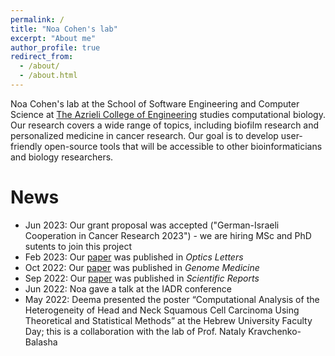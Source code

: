 ```yaml
---
permalink: /
title: "Noa Cohen's lab"
excerpt: "About me"
author_profile: true
redirect_from: 
  - /about/
  - /about.html
---
```


Noa Cohen's lab at the School of Software Engineering and Computer Science at [The Azrieli College of Engineering](https://www.jce.ac.il/) studies computational biology. Our research covers 
a wide range of topics, including biofilm research and personalized medicine in cancer research. Our goal is to develop user-friendly open-source tools that will be accessible to other bioinformaticians and biology researchers. 


News
====
* Jun 2023: Our grant proposal was accepted ("German-Israeli Cooperation in Cancer Research 2023") - we are hiring MSc and PhD sutents to join this project
* Feb 2023: Our [paper](https://opg.optica.org/ol/abstract.cfm?uri=ol-48-5-1116) was published in _Optics Letters_
* Oct 2022: Our [paper](https://genomemedicine.biomedcentral.com/articles/10.1186/s13073-022-01121-y) was published in _Genome Medicine_
* Sep 2022: Our [paper](https://www.nature.com/articles/s41598-022-20275-8) was published in _Scientific Reports_
* Jun 2022: Noa gave a talk at the IADR conference
* May 2022: Deema presented the poster “Computational Analysis of the Heterogeneity of Head and Neck Squamous Cell Carcinoma Using Theoretical and Statistical Methods” at the Hebrew University Faculty Day; this is a collaboration with the lab of Prof. Nataly Kravchenko-Balasha
